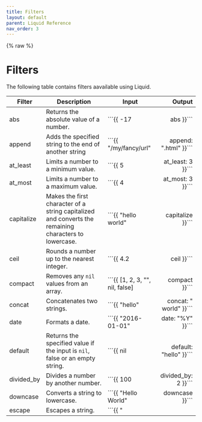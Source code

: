 ```yaml
---
title: Filters
layout: default
parent: Liquid Reference
nav_order: 3
---
```


{% raw %}
# Filters

The following table contains filters aavailable using Liquid.



| Filter | Description | Input | Output |
| --- | --- | --- | --: |
| abs | Returns the absolute value of a number. | ```{{ -17 | abs }}``` | 17 |
| append | Adds the specified string to the end of another string | ```{{ "/my/fancy/url" | append: ".html" }}``` | ```/my/fancy/url.html``` |
| at_least | Limits a number to a minimum value. | ```{{ 5 | at_least: 3 }}``` | ```5``` |
| at_most | Limits a number to a maximum value. | ```{{ 4 | at_most: 3 }}``` | ```3``` |
| capitalize | Makes the first character of a string capitalized and converts the remaining characters to lowercase. | ```{{ "hello world" | capitalize }}``` | ```Hello world``` |
| ceil | Rounds a number up to the nearest integer. | ```{{ 4.2 | ceil }}``` | ```5``` |
| compact | Removes any ```nil``` values from an array. | ```{{ [1, 2, 3, "", nil, false] | compact }}``` | ```[1, 2, 3]``` |
| concat | Concatenates two strings. | ```{{ "hello" | concat: " world" }}``` | ```hello world``` |
| date | Formats a date. | ```{{ "2016-01-01" | date: "%Y" }}``` | ```2016``` |
| default | Returns the specified value if the input is ```nil```, false or an empty string. | ```{{ nil | default: "hello" }}``` | ```hello``` |
| divided_by | Divides a number by another number. | ```{{ 100 | divided_by: 2 }}``` | ```50``` |
| downcase | Converts a string to lowercase. | ```{{ "Hello World" | downcase }}``` | ```hello world``` |
| escape | Escapes a string. | ```{{ "<script>" | escape }}``` | ```&lt;script&gt;``` |
| escape_once | Escapes a string once. | ```{{ "<script>" | escape_once }}``` | ```&lt;script&gt;``` |
| first | Returns the first element of an array. | ```{{ [1, 2, 3] | first }}``` | ```1``` |
| floor | Rounds a number down to the nearest integer. | ```{{ 4.2 | floor }}``` | ```4``` |
| join | Joins the elements of an array with a specified string. | ```{{ [1, 2, 3] | join: ", " }}``` | ```1, 2, 3``` |
| last | Returns the last element of an array. | ```{{ [1, 2, 3] | last }}``` | ```3``` |
| lstrip | Removes whitespace from the left side of a string. | ```{{ " hello world " | lstrip }}``` | ```hello world ``` |
| map | Applies a filter to each element of an array. | ```{{ [1, 2, 3] | map: "plus: 1" }}``` | ```[2, 3, 4]``` |
| minus | Subtracts a number from another number. | ```{{ 100 | minus: 50 }}``` | ```50``` |
| modulo | Returns the remainder of a number divided by another number. | ```{{ 100 | modulo: 3 }}``` | ```1``` |
| newline_to_br | Converts newlines to ```<br>``` tags. | ```{{ "hello \n world" | newline_to_br }}``` | ```hello <br> world``` |
| plus | Adds a number to another number. | ```{{ 100 | plus: 50 }}``` | ```150``` |
| prepend | Adds the specified string to the beginning of another string. | ```{{ "fancy/url" | prepend: "/my/" }}``` | ```/my/fancy/url``` |
| remove | Removes all instances of a specified string from another string. | ```{{ "hello world" | remove: "l" }}``` | ```heo word``` |
| remove_first | Removes the first instance of a specified string from another string. | ```{{ "hello world" | remove_first: "l" }}``` | ```hello word``` |
| replace | Replaces all instances of a specified string with another string. | ```{{ "hello world" | replace: "l", "p" }}``` | ```heppo worpd``` |
| reverse | Reverses the order of the elements in an array. | ```{{ [1, 2, 3] | reverse }}``` | ```[3, 2, 1]``` |
| round | Rounds a number to the nearest integer. | ```{{ 4.2 | round }}``` | ```4``` |
| rstrip | Removes whitespace from the right side of a string. | ```{{ " hello world " | rstrip }}``` | ``` hello world``` |
| size | Returns the size of an array or string. | ```{{ [1, 2, 3] | size }}``` | ```3``` |
| slice | Returns a slice of an array. | ```{{ [1, 2, 3] | slice: 1, 2 }}``` | ```[2, 3]``` |
| sort | Sorts the elements of an array. | ```{{ [3, 2, 1] | sort }}``` | ```[1, 2, 3]``` |
| sort_natural | Sorts the elements of an array in natural order. | ```{{ ["a1", "a2", "a10"] | sort_natural }}``` | ```["a1", "a2", "a10"]``` |
| split | Splits a string into an array. | ```{{ "hello world" | split: " " }}``` | ```["hello", "world"]``` |
| strip | Removes whitespace from both sides of a string. | ```{{ " hello world " | strip }}``` | ```hello world``` |
| strip_html | Removes HTML tags from a string. | ```{{ "<p>hello world</p>" | strip_html }}``` | ```hello world``` |
| strip_newlines | Removes newlines from a string. | ```{{ "hello \n world" | strip_newlines }}``` | ```hello world``` |
| times | Multiplies a number by another number. | ```{{ 100 | times: 2 }}``` | ```200``` |
| truncate | Truncates a string to a specified length. | ```{{ "hello world" | truncate: 5 }}``` | ```hello...``` |
| truncatewords | Truncates a string to a specified number of words. | ```{{ "hello world" | truncatewords: 1 }}``` | ```hello...``` |
| uniq | Removes duplicate elements from an array. | ```{{ [1, 2, 3, 2, 1] | uniq }}``` | ```[1, 2, 3]``` |
| upcase | Converts a string to uppercase. | ```{{ "Hello World" | upcase }}``` | ```HELLO WORLD``` |
| url_encode | URL encodes a string. | ```{{ "hello world" | url_encode }}``` | ```hello%20world``` |
| url_decode | URL decodes a string. | ```{{ "hello%20world" | url_decode }}``` | ```hello world``` |
| where | Filters an array of objects by a specified property. | ```{{ site.posts | where: "title", "hello world" }}``` | ```[<Post title="hello world">]``` |
{% endraw %}




